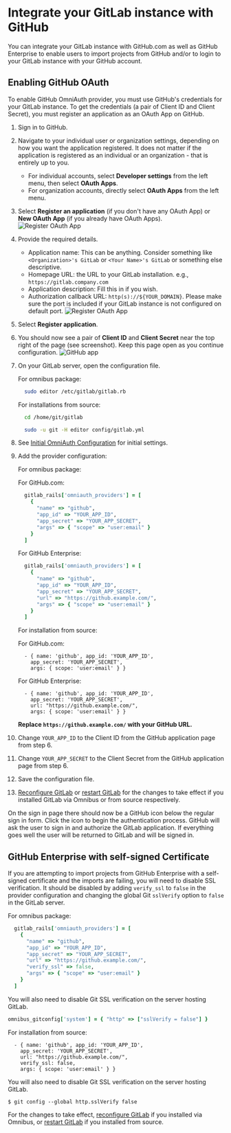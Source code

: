 # Integrate your GitLab instance with GitHub

You can integrate your GitLab instance with GitHub.com as well as GitHub Enterprise to enable users to import projects from GitHub and/or to login to your GitLab instance with your GitHub account.

## Enabling GitHub OAuth

To enable GitHub OmniAuth provider, you must use GitHub's credentials for your GitLab instance.
To get the credentials (a pair of Client ID and Client Secret), you must register an application as an OAuth App on GitHub.

1.  Sign in to GitHub.

1.  Navigate to your individual user or organization settings, depending on how you want the application registered. It does not matter if the application is registered as an individual or an organization - that is entirely up to you.

    - For individual accounts, select **Developer settings** from the left menu, then select **OAuth Apps**.
    - For organization accounts, directly select **OAuth Apps** from the left menu.

1.  Select **Register an application** (if you don't have any OAuth App) or **New OAuth App** (if you already have OAuth Apps).
    ![Register OAuth App](img/github_app_entry.png)

1.  Provide the required details.
    - Application name: This can be anything. Consider something like `<Organization>'s GitLab` or `<Your Name>'s GitLab` or something else descriptive.
    - Homepage URL: the URL to your GitLab installation. e.g., `https://gitlab.company.com`
    - Application description: Fill this in if you wish.
    - Authorization callback URL: `http(s)://${YOUR_DOMAIN}`. Please make sure the port is included if your GitLab instance is not configured on default port.
    ![Register OAuth App](img/github_register_app.png)

1.  Select **Register application**.

1.  You should now see a pair of **Client ID** and **Client Secret** near the top right of the page (see screenshot).
    Keep this page open as you continue configuration.
    ![GitHub app](img/github_app.png)

1.  On your GitLab server, open the configuration file.

    For omnibus package:

    ```sh
      sudo editor /etc/gitlab/gitlab.rb
    ```

    For installations from source:

    ```sh
      cd /home/git/gitlab

      sudo -u git -H editor config/gitlab.yml
    ```

1.  See [Initial OmniAuth Configuration](omniauth.md#initial-omniauth-configuration) for initial settings.

1.  Add the provider configuration:

    For omnibus package:

    For GitHub.com:

    ```ruby
      gitlab_rails['omniauth_providers'] = [
        {
          "name" => "github",
          "app_id" => "YOUR_APP_ID",
          "app_secret" => "YOUR_APP_SECRET",
          "args" => { "scope" => "user:email" }
        }
      ]
    ```

    For GitHub Enterprise:

    ```ruby
      gitlab_rails['omniauth_providers'] = [
        {
          "name" => "github",
          "app_id" => "YOUR_APP_ID",
          "app_secret" => "YOUR_APP_SECRET",
          "url" => "https://github.example.com/",
          "args" => { "scope" => "user:email" }
        }
      ]
    ```

    For installation from source:

    For GitHub.com:

    ```
      - { name: 'github', app_id: 'YOUR_APP_ID',
        app_secret: 'YOUR_APP_SECRET',
        args: { scope: 'user:email' } }
    ```


    For GitHub Enterprise:

    ```
      - { name: 'github', app_id: 'YOUR_APP_ID',
        app_secret: 'YOUR_APP_SECRET',
        url: "https://github.example.com/",
        args: { scope: 'user:email' } }
    ```

    __Replace `https://github.example.com/` with your GitHub URL.__

1.  Change `YOUR_APP_ID` to the Client ID from the GitHub application page from step 6.

1.  Change `YOUR_APP_SECRET` to the Client Secret from the GitHub application page from step 6.

1.  Save the configuration file.

1.  [Reconfigure GitLab][] or [restart GitLab][] for the changes to take effect if you
    installed GitLab via Omnibus or from source respectively.

On the sign in page there should now be a GitHub icon below the regular sign in form.
Click the icon to begin the authentication process. GitHub will ask the user to sign in and authorize the GitLab application.
If everything goes well the user will be returned to GitLab and will be signed in.

## GitHub Enterprise with self-signed Certificate

If you are attempting to import projects from GitHub Enterprise with a self-signed
certificate and the imports are failing, you will need to disable SSL verification.
It should be disabled by adding `verify_ssl` to `false` in the provider configuration
and changing the global Git `sslVerify` option to `false` in the GitLab server.

For omnibus package:

```ruby
  gitlab_rails['omniauth_providers'] = [
    {
      "name" => "github",
      "app_id" => "YOUR_APP_ID",
      "app_secret" => "YOUR_APP_SECRET",
      "url" => "https://github.example.com/",
      "verify_ssl" => false,
      "args" => { "scope" => "user:email" }
    }
  ]
```

You will also need to disable Git SSL verification on the server hosting GitLab.

```ruby
omnibus_gitconfig['system'] = { "http" => ["sslVerify = false"] }
```

For installation from source:

```
  - { name: 'github', app_id: 'YOUR_APP_ID',
    app_secret: 'YOUR_APP_SECRET',
    url: "https://github.example.com/",
    verify_ssl: false,
    args: { scope: 'user:email' } }
```

You will also need to disable Git SSL verification on the server hosting GitLab.

```
$ git config --global http.sslVerify false
```

For the changes to take effect, [reconfigure GitLab] if you installed
via Omnibus, or [restart GitLab] if you installed from source.

[reconfigure GitLab]: ../administration/restart_gitlab.md#omnibus-gitlab-reconfigure
[restart GitLab]: ../administration/restart_gitlab.md#installations-from-source
